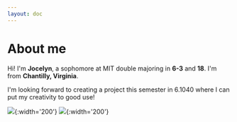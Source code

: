 ```yaml
---
layout: doc
---
```


# About me

Hi! I'm **Jocelyn**, a sophomore at MIT double majoring in **6-3** and **18**. I'm from **Chantilly, Virginia**.

I'm looking forward to creating a project this semester in 6.1040 where I can put my creativity to good use!

![](/me2.jpeg){:width='200'}
![](/me.jpg){:width='200'}